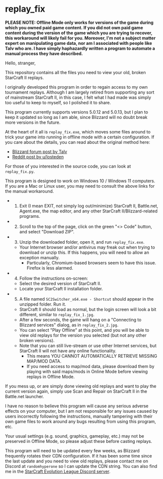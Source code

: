 # replay_fix

**PLEASE NOTE: Offline Mode only works for versions of the game during which you owned paid game content. If you did not own paid game content during the version of the game which you are trying to recover, this workaround will likely fail for you. Moreover, I'm not a subject matter expert on manipulating game data, nor am I associated with people like Talv who are. I have simply haphazardly written a program to automate a manual process they have described.**

Hello, stranger,

This repository contains all the files you need to view your old, broken StarCraft II replays.

I originally developed this program in order to regain access to my own tournament replays. Although I am largely retired from supporting any sort of mainstream StarCraft II, in this case, I felt what I had made was simply too useful to keep to myself, so I polished it to share.

This program currently supports versions 5.0.12 and 5.0.13, but I plan to keep it updated so long as I am able, since Blizzard will no doubt break more versions in the future.

At the heart of it all is `replay_fix.exe`, which moves some files around to trick your game into running in offline mode with a certain configuration. If you care about the details, you can read about the original method here:

- [Blizzard forum post by Talv](https://us.forums.blizzard.com/en/sc2/t/previous-version-of-the-game-replay-cannot-be-watched/28344/2)
- [Reddit post by u/losteden](https://www.reddit.com/r/starcraft/comments/1bpa5j3/comment/lc4266a/?utm_source=share&utm_medium=web3x&utm_name=web3xcss&utm_term=1)

For those of you interested in the source code, you can look at `replay_fix.py`.

This program is designed to work on Windows 10 / Windows 11 computers. If you are a Mac or Linux user, you may need to consult the above links for the manual workaround.

- 1. Exit (I mean EXIT, not simply log out/minimize) StarCraft II, Battle.net, Agent.exe, the map editor, and any other StarCraft II/Blizzard-related programs.
- 2. Scroll to the top of the page, click on the green "<> Code" button, and select "Download ZIP".
- 3. Unzip the downloaded folder, open it, and run `replay_fix.exe`.
    - Your Internet browser and/or antivirus may freak out when trying to download or unzip this. If this happens, you will need to allow an exception manually.
        - Particularly, Chromium-based browsers seem to have this issue. Firefox is less alarmed.
- 4. Follow the instructions on-screen:
    - Select the desired version of StarCraft II.
    - Locate your StarCraft II installation folder.
- 5. A file named `SC2Switcher_x64.exe - Shortcut` should appear in the unzipped folder. Run it.
    - StarCraft II should load as normal, but the login screen will look a bit different, similar to `replay_fix_1.jpg`.
    - After a few seconds, the game will hang on a "Connecting to Blizzard services" dialog, as in `replay_fix_2.jpg`.
    - You can select "Play Offline" at this point, and you will be able to view old replays for the version you selected (but not any other broken versions).
    - Note that you can still live-stream or use other Internet services, but StarCraft II will not have any online functionality.
        - This means YOU CANNOT AUTOMATICALLY RETRIEVE MISSING MAP/MOD DATA.
        - If you need access to map/mod data, please download them by playing with said maps/mods in Online Mode before viewing replays in Offline Mode.

If you mess up, or are simply done viewing old replays and want to play the current version again, simply use Scan and Repair on StarCraft II in the Battle.net launcher.

I have no reason to believe this program will cause any serious adverse effects on your computer, but I am not responsible for any issues caused by users incorrectly following the instructions, manually tampering with their own game files to work around any bugs resulting from using this program, etc.

Your usual settings (e.g. sound, graphics, gameplay, etc.) may not be preserved in Offline Mode, so please adjust these before casting replays.

This program will need to be updated every few weeks, as Blizzard frequently rotates their CDN configuration. If it has been some time since the last update and you need to view old replays, please contact me on Discord at `randomhyperone` so I can update the CDN string. You can also find me in the [StarCraft Evolution League Discord server](https://discord.gg/VqPFXFW6A8).